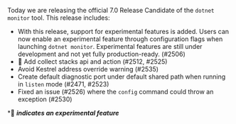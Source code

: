 Today we are releasing the official 7.0 Release Candidate of the `dotnet monitor` tool. This release includes:

- With this release, support for experimental features is added. Users can now enable an experimental feature through configuration flags when launching `dotnet monitor`. Experimental features are still under development and not yet fully production-ready. (#2506)
- 🔬 Add collect stacks api and action (#2512, #2525)
- Avoid Kestrel address override warning (#2535)
- Create default diagnostic port under default shared path when running in `listen` mode (#2471, #2523)
- Fixed an issue (#2526) where the `config` command could throw an exception (#2530)

\*🔬 **_indicates an experimental feature_**